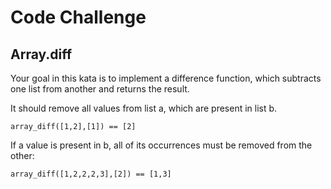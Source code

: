 <h1>Code Challenge</h1>
<h2>Array.diff</h2>

Your goal in this kata is to implement a difference function, which subtracts one list from another and returns the result.

It should remove all values from list a, which are present in list b.
```
array_diff([1,2],[1]) == [2]
```
If a value is present in b, all of its occurrences must be removed from the other:
```
array_diff([1,2,2,2,3],[2]) == [1,3]
```